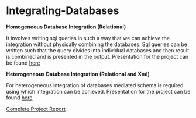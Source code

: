 # Integrating-Databases

**Homogeneous Database Integration (Relational)**

It involves writing sql queries in such a way that we can achieve the integration without physically combining the databases. 
Sql queries can be written such that the query divides into individual databases and then result is combined and is presented in the output. 
Presentation for the project can be found [here](https://drive.google.com/open?id=1GXD2jiHa5ESF8JNsfa2xgb7vPknk567mo0Rd0-wUzjs)



**Heterogeneous Database Integration (Relational and Xml)**

For heterogeneous integration of databases mediated schema is required using which integration can be achieved. 
Presentation for the project can be found [here](https://drive.google.com/file/d/1NLwuwIMRnTKPKtDGjzEr7bR6ncKLBE-M/view?usp=sharing)



[Complete Project Report](https://drive.google.com/file/d/1K-Kss_al0Dg0YVledWJ1wU2GlZ59DGpF/view?usp=sharing)



